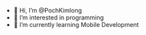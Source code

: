 - 👋 Hi, I’m @PochKimlong
- 👀 I’m interested in programming
- 🌱 I’m currently learning Mobile Development

<!---
PochKimlong/PochKimlong is a ✨ special ✨ repository because its `README.md` (this file) appears on your GitHub profile.
You can click the Preview link to take a look at your changes.
--->
